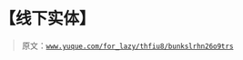 # 【线下实体】

> 原文：[`www.yuque.com/for_lazy/thfiu8/bunkslrhn26o9trs`](https://www.yuque.com/for_lazy/thfiu8/bunkslrhn26o9trs)




